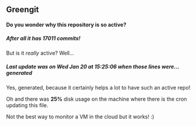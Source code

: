 ## Greengit

#### Do you wonder why this repository is so active?

##### After all it has 17011 commits!

But is it *really* active? Well...

##### Last update was on Wed Jan 20 at 15:25:06 when those lines were... generated

Yes, generated, because it certainly helps a lot to have such an active repo!

Oh and there was **25%** disk usage on the machine
where there is the cron updating this file.

Not the best way to monitor a VM in the cloud but it works! :)
